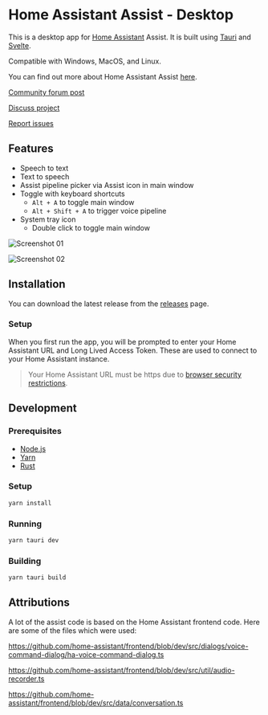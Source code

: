 # Home Assistant Assist - Desktop

This is a desktop app for [Home Assistant](https://www.home-assistant.io) Assist. It is built using [Tauri](https://tauri.app) and [Svelte](https://svelte.dev).

Compatible with Windows, MacOS, and Linux.

You can find out more about Home Assistant Assist [here](https://www.home-assistant.io/voice_control/).

[Community forum post](https://community.home-assistant.io/t/home-assistant-assist-desktop/656737?u=timmo001)

[Discuss project](https://github.com/timmo001/home-assistant-assist-desktop/discussions)

[Report issues](https://github.com/timmo001/home-assistant-assist-desktop/issues)

## Features

- Speech to text
- Text to speech
- Assist pipeline picker via Assist icon in main window
- Toggle with keyboard shortcuts
  - `Alt + A` to toggle main window
  - `Alt + Shift + A` to trigger voice pipeline
- System tray icon
  - Double click to toggle main window

![Screenshot 01](https://community-assets.home-assistant.io/original/4X/b/f/f/bff536dbd616670babbf52ae25940a3d8cb1e2c6.png)

![Screenshot 02](https://community-assets.home-assistant.io/original/4X/b/2/8/b2811c098b857ebc63292b8cd52a5240ea17ae37.png)

## Installation

You can download the latest release from the [releases](https://github.com/timmo001/home-assistant-assist-desktop/releases) page.

### Setup

When you first run the app, you will be prompted to enter your Home Assistant URL and Long Lived Access Token. These are used to connect to your Home Assistant instance.

> Your Home Assistant URL must be https due to [browser security restrictions](https://developer.mozilla.org/en-US/docs/Web/Security/Mixed_content).

## Development

### Prerequisites

- [Node.js](https://nodejs.org/en/)
- [Yarn](https://yarnpkg.com/)
- [Rust](https://www.rust-lang.org/)

### Setup

```bash
yarn install
```

### Running

```bash
yarn tauri dev
```

### Building

```bash
yarn tauri build
```

## Attributions

A lot of the assist code is based on the Home Assistant frontend code. Here are some of the files which were used:

https://github.com/home-assistant/frontend/blob/dev/src/dialogs/voice-command-dialog/ha-voice-command-dialog.ts

https://github.com/home-assistant/frontend/blob/dev/src/util/audio-recorder.ts

https://github.com/home-assistant/frontend/blob/dev/src/data/conversation.ts
